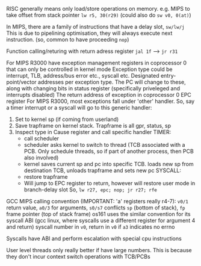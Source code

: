 <!-- SPDX-License-Identifier: zlib-acknowledgement -->
RISC generally means only load/store operations on memory.
e.g. MIPS to take offset from stack pointer `lw r5, 30(r29)` (could also do `sw v0, 0(at)`)

In MIPS, there are a family of instructions that have a delay slot, `sw/lw/j`
This is due to pipelining optimisation, they will always execute next instruction.
(so, common to have proceeding `nop`)

Function calling/returing with return adress register `jal 1f` --> `jr r31`

For MIPS R3000 have exception management registers in coprocessor 0 that can only be controlled in kernel mode 
Exception type could be interrupt, TLB, address/bus error etc., syscall etc.
Designated entry-point/vector addresses per exception type.
The PC will change to these, along with changing bits in status register (specifically priveleged and interrupts disabled)
The return address of exception in coprocessor 0 EPC register
For MIPS R3000, most exceptions fall under 'other' handler.
So, say a timer interrupt or a syscall will go to this generic handler:
  1. Set to kernel sp (if coming from userland)
  2. Save trapframe on kernel stack.
     Trapframe is all gpr, status, sp 
  3. Inspect type in Cause register and call specific handler
     TIMER: 
     - call scheduler
     - scheduler asks kernel to switch to thread
       (TCB associated with a PCB. Only schedule threads, so if part of another process, then PCB also involved)
     - kernel saves current sp and pc into specific TCB.
       loads new sp from destination TCB, unloads trapframe and sets new pc
     SYSCALL:
     - restore trapframe
     - Will jump to EPC register to return, however will restore user mode in branch-delay slot
       So, `lw r27, epc; nop; jr r27; rfe`

GCC MIPS calling convention (IMPORTANT: 'a' registers really r4-7):
`v0/1` return value, `a0/3` for arguments, `s0/s7` conflicts
`sp` (bottom of stack), `fp` frame pointer (top of stack frame)
os161 uses the similar convention for its syscall ABI
(gcc linux, where syscalls use a different register for argument 4 and return)
syscall number in `v0`, return in `v0` if `a3` indicates no errno

Syscalls have ABI and perform escalation with special cpu instructions

User level threads only really better if have large numbers.
This is because they don't incur context switch operations with TCB/PCBs
